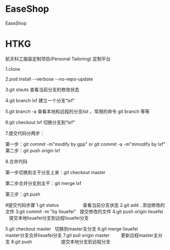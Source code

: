 # EaseShop
EaseShop
# HTKG
航天科工服装定制项目(Personal Tailoring)   定制平台


1.clone

2.pod install --verbose --no-repo-update

3.git stauts   查看当前分支的修改状态

4.git branch lxf  建立一个分支“lxf”

5.git branch -a  查看本地和远程的分支list    ，常用的命令 git branch 等等

6.git checkout lxf   切换分支到“lxf”  

7.提交代码分两步：

第一步：git commit -m"modify by gpp"  or  git commit -a -m"mmodify by lxf"  
第二步：git push origin lxf
    
8.合并代码   

第一步切换到主干分支上来：git checkout master

第二步合并分支到主干：git merge lxf

第三步：git push




#提交代码步骤
1.git status                    查看当前分支状态
2.git add .                     添加修改的文件
3.git commit -m "by lixuefei"   提交修改的文件
4.git push origin lixuefei      提交本地lixuefei分支到远程lixuefei分支

5.git checkout master            切换到master主分支
6.git merge lixuefei             master分支合并lixuefei分支
7.git pull origin master         更新远程master主分支
8.git push                       提交本地分支到远程分支
